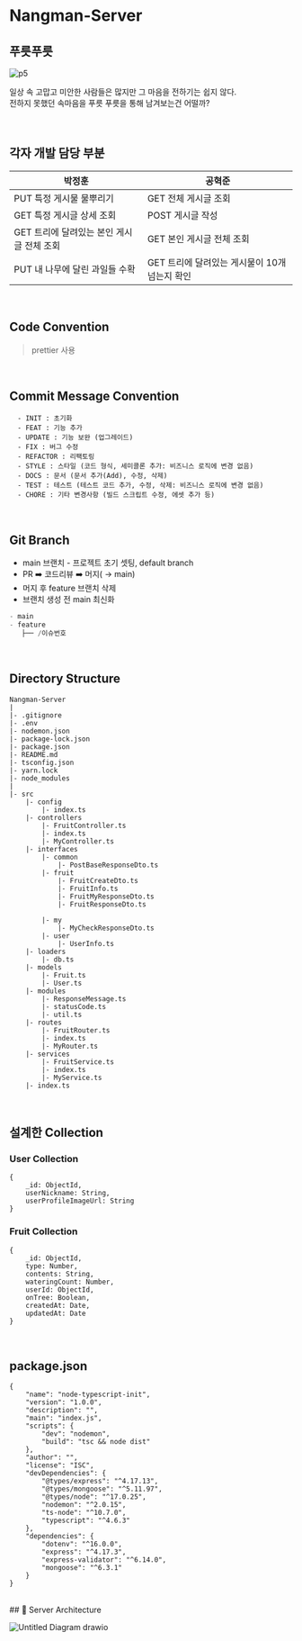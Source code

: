 # Nangman-Server

## 푸릇푸릇

![p5](https://user-images.githubusercontent.com/39729721/169672059-5137c53b-0355-4eaa-88da-585202f5f931.png)

일상 속 고맙고 미안한 사람들은 많지만 그 마음을 전하기는 쉽지 않다.<br>
전하지 못했던 속마음을 푸릇 푸릇을 통해 남겨보는건 어떨까?
</br>
</br>
</br>
## 각자 개발 담당 부분
|박정훈|공혁준|
|--|--|
|PUT 특정 게시물 물뿌리기|GET 전체 게시글 조회|
|GET 특정 게시글 상세 조회|POST 게시글 작성|
|GET 트리에 달려있는 본인 게시글 전체 조회|GET 본인 게시글 전체 조회|
|PUT 내 나무에 달린 과일들 수확|GET 트리에 달려있는 게시물이 10개 넘는지 확인|
</br>

## Code Convention
>prettier 사용

</br>

## Commit Message Convention
```
  - INIT : 초기화
  - FEAT : 기능 추가
  - UPDATE : 기능 보완 (업그레이드)
  - FIX : 버그 수정
  - REFACTOR : 리팩토링
  - STYLE : 스타일 (코드 형식, 세미콜론 추가: 비즈니스 로직에 변경 없음)
  - DOCS : 문서 (문서 추가(Add), 수정, 삭제)
  - TEST : 테스트 (테스트 코드 추가, 수정, 삭제: 비즈니스 로직에 변경 없음)
  - CHORE : 기타 변경사항 (빌드 스크립트 수정, 에셋 추가 등)

```

</br>

## Git Branch
- main 브랜치 - 프로젝트 초기 셋팅, default branch
- PR ➡️ 코드리뷰 ➡️ 머지( → main)
- 머지 후 feature 브랜치 삭제
- 브랜치 생성 전 main 최신화

```jsx
- main
- feature
   ├── /이슈번호
```

</br>

## Directory Structure
```
Nangman-Server
|
|- .gitignore
|- .env
|- nodemon.json
|- package-lock.json
|- package.json
|- README.md
|- tsconfig.json
|- yarn.lock
|- node_modules
|
|- src
	|- config
		|- index.ts
	|- controllers
		|- FruitController.ts
		|- index.ts
		|- MyController.ts
	|- interfaces
		|- common
			|- PostBaseResponseDto.ts
		|- fruit
			|- FruitCreateDto.ts
			|- FruitInfo.ts
			|- FruitMyResponseDto.ts
			|- FruitResponseDto.ts
				
		|- my
			|- MyCheckResponseDto.ts
		|- user
			|- UserInfo.ts
	|- loaders
		|- db.ts
	|- models
		|- Fruit.ts
		|- User.ts
	|- modules
		|- ResponseMessage.ts
		|- statusCode.ts
		|- util.ts
	|- routes
		|- FruitRouter.ts
		|- index.ts
		|- MyRouter.ts
	|- services
		|- FruitService.ts
		|- index.ts
		|- MyService.ts
	|- index.ts
```

</br>

## 설계한 Collection
### User Collection
```
{
    _id: ObjectId,
    userNickname: String,
    userProfileImageUrl: String
}
```
### Fruit Collection
```
{
    _id: ObjectId,
    type: Number,
    contents: String,
    wateringCount: Number,
    userId: ObjectId,
    onTree: Boolean,
    createdAt: Date,
    updatedAt: Date
}
```

</br>

## package.json
```
{
    "name": "node-typescript-init",
    "version": "1.0.0",
    "description": "",
    "main": "index.js",
    "scripts": {
        "dev": "nodemon",
        "build": "tsc && node dist"
    },
    "author": "",
    "license": "ISC",
    "devDependencies": {
        "@types/express": "^4.17.13",
        "@types/mongoose": "^5.11.97",
        "@types/node": "^17.0.25",
        "nodemon": "^2.0.15",
        "ts-node": "^10.7.0",
        "typescript": "^4.6.3"
    },
    "dependencies": {
        "dotenv": "^16.0.0",
        "express": "^4.17.3",
        "express-validator": "^6.14.0",
        "mongoose": "^6.3.1"
    }
}
```

</br>
## 🌯 Server Architecture

 ![Untitled Diagram drawio](https://user-images.githubusercontent.com/39729721/169669872-bb4be172-2b11-4d35-81e2-8fac56467bb7.png)

